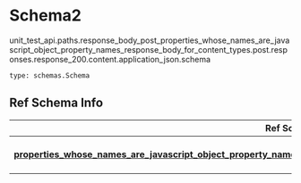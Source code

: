 # Schema2
unit_test_api.paths.response_body_post_properties_whose_names_are_javascript_object_property_names_response_body_for_content_types.post.responses.response_200.content.application_json.schema
```
type: schemas.Schema
```

## Ref Schema Info
Ref Schema | Input Type | Output Type
---------- | ---------- | -----------
[**properties_whose_names_are_javascript_object_property_names.PropertiesWhoseNamesAreJavascriptObjectPropertyNames**](../../../../../../../../components/schema/properties_whose_names_are_javascript_object_property_names.md) | [properties_whose_names_are_javascript_object_property_names.PropertiesWhoseNamesAreJavascriptObjectPropertyNamesDictInput](../../../../../../../../components/schema/properties_whose_names_are_javascript_object_property_names.md#propertieswhosenamesarejavascriptobjectpropertynamesdictinput), [properties_whose_names_are_javascript_object_property_names.PropertiesWhoseNamesAreJavascriptObjectPropertyNamesDict](../../../../../../../../components/schema/properties_whose_names_are_javascript_object_property_names.md#propertieswhosenamesarejavascriptobjectpropertynamesdict), str, datetime.date, datetime.datetime, uuid.UUID, int, float, bool, None, list, tuple, bytes, io.FileIO, io.BufferedReader | [properties_whose_names_are_javascript_object_property_names.PropertiesWhoseNamesAreJavascriptObjectPropertyNamesDict](../../../../../../../../components/schema/properties_whose_names_are_javascript_object_property_names.md#propertieswhosenamesarejavascriptobjectpropertynamesdict), str, float, int, bool, None, tuple, bytes, io.FileIO
